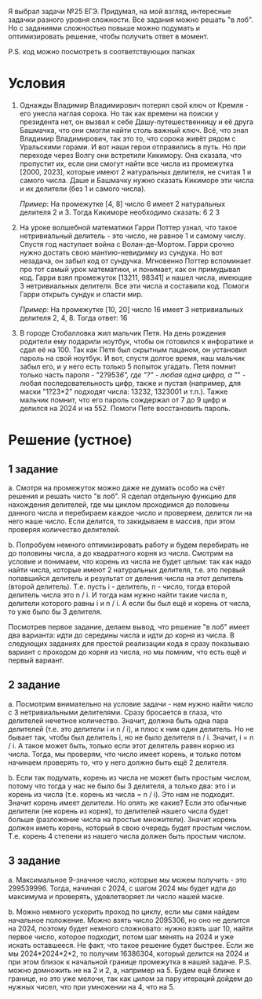Я выбрал задачи №25 ЕГЭ. Придумал, на мой взгляд, интересные задачки разного уровня сложности. Все задания можно решать "в лоб". Но с заданиями сложностью повыше можно подумать и оптимизировать решение, чтобы получить ответ в момент.

P.S. код можно посмотреть в соответствующих папках

# Условия

1. Однажды Владимир Владимирович потерял свой ключ от Кремля - его унесла наглая сорока. Но так как времени на поиски у президента нет, он вызвал к себе Дашу-путешественницу и её друга Башмачка, что они смогли найти столь важный ключ. Всё, что знал Владимир Владимирович, так это то, что сорока живёт рядом с Уральскими горами. И вот наши герои отправились в путь. Но при переходе через Волгу они встретили Кикимору. Она сказала, что пропустит их, если они смогут найти все числа из промежутка [2000, 2023], которые имеют 2 натуральных делителя, не считая 1 и самого числа. Даше и Башмачку нужно сказать Кикиморе эти числа и их делители (без 1 и самого числа). 

	*Пример*: На промежутке [4, 8] число 6 имеет 2 натуральных делителя 2 и 3. Тогда Кикиморе необходимо сказать:
		6 2 3

2. На уроке волшебной математики Гарри Поттер узнал, что такое нетривиальный делитель - это число, не равное 1 и самому числу. Спустя год наступает война с Волан-де-Мортом. Гарри срочно нужно достать свою мантию-невидимку из сундука. Но вот незадача, он забыл код от сундучка. Мгновенно Поттер вспоминает про тот самый урок математики, и понимает, как он примудывал код. Гарри взял промежуток [13211, 98341] и нашел числа, имеющие 3 нетривиальных делителя. Все эти числа и составили код. Помоги Гарри открыть сундук и спасти мир.

	*Пример*: На промежутке [10, 20] число 16 имеет 3 нетривиальных делителя 2, 4, 8. Тогда ответ:
		16

3. В городе Стобалловка жил мальчик Петя. На день рождения родители ему подарили ноутбук, чтобы он готовился к инфоратике и сдал её на 100. Так как Петя был скрытным пацаном, он установил пароль на свой ноутбук. И вот, спустя долгое время, наш мальчик забыл его, и у него есть только 5 попыток угадать. Петя помнит только часть пароля - "2?953*6", где "?" - любая одна цифра, а "*" - любая последовательность цифр, также и пустая (например, для маски "1?23*2" подходят числа: 13232, 1323001 и т.п.). Тажке мальчик помнит, что его пароль сождержал от 7 до 9 цифр и делился на 2024 и на 552. Помоги Пете восстановить пароль.

# Решение (устное)

## 1 задание

a. Смотря на промежуток можно даже не думать особо на счёт решения и решать чисто "в лоб". Я сделал отдельную функцию для нахождения делителей, где мы циклом проходимся до половины данного числа и перебираем каждое число и проверяем, делится ли на него наше число. Если делится, то закидываем в массив, при этом проверяя количество делителей. 

b. Попробуем немного оптимизировать работу и будем перебирать не до половины числа, а до квадратного корня из числа. Смотрим на условие и понимаем, что корень из числа не будет целым: так как надо найти числа, которые имеют 2 натуральных делителя, т.е. это первый попавшийся делитель и результат от деления числа на этот делитель (второй делитель). Т.е. пусть i - делитель, n - число, тогда второй делитель числа это n / i.  И тогда нам нужно найти такие числа n, делители которого равны i и n / i. А если бы был ещё и корень от числа, то уже было бы 3 делителя.

Посмотрев первое задание, делаем вывод, что решение "в лоб" имеет два варианта: идти до середины числа и идти до корня из числа. В следующих заданиях для простой реализации кода я сразу показываю вариант с проходом до корня из числа, но мы помним, что есть ещё и первый вариант.

## 2 задание

a. Посмотрим внимательно на условие задачи - нам нужно найти число с 3 нетривиальными делителями. Сразу бросается в глаза, что делителей нечетное количество. Значит, должна быть одна пара делителей (т.е. это делители i и n / i), и плюс к ним один делитель. Но не бывает так, чтобы был делитель i, но не было делителя n / i. Значит, i = n / i. А такое может быть, только если этот делитель равен корню из числа. Тогда, мы проверям, что число имеет корень, и только потом начинаем проверять то, что у него должно быть ещё 2 делителя.

b. Если так подумать, корень из числа не может быть простым числом, потому что тогда у нас не было бы 3 делителя, а только два: это i и корень из числа (т.е. корень из числа = n / i). Это нам не подходит. Значит корень имеет делители. Но опять же какие? Если это обычные делители (не корень из корня), то делителей нашего числа будет больше (разложение числа на простые множители). Значит корень должен иметь корень, который в свою очередь будет простым числом. Т.е. корень 4 степени из нашего числа должен быть простым числом.

## 3 задание

a. Максимальное 9-значное число, которые мы можем получить - это 299539996. Тогда, начиная с 2024, с шагом 2024 мы будет идти до максимума и проверять, удовлетворяет ли число нашей маске. 

b. Можно немного ускорить проход по циклу, если мы сами найдем начальное положение. Можно взять число 2095306, но оно не делится на 2024, поэтому будет немного сложновато: нужно взять шаг 10, найти первое число, которое подходит, потом шаг менять на 2024 и уже искать оставшееся. Не факт, что такое решение будет быстрее. Если же мы 2024\*2024\*2\*2, то получим 16386304, который делится на 2024 и при этом близок к начальной границе промежутка в нашей задаче.
P.S. можно домножить не на 2 и 2, а, например на 5. Будем ещё ближе к границе, но это уже мелочи, так как цилом за пару итераций дойдем до нужных чисел, что при умножении на 4, что на 5.
